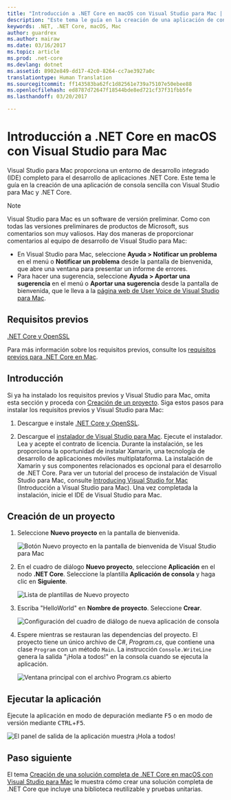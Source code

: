```yaml
---
title: "Introducción a .NET Core en macOS con Visual Studio para Mac | Microsoft Docs"
description: "Este tema le guía en la creación de una aplicación de consola sencilla con Visual Studio para Mac y .NET Core."
keywords: .NET, .NET Core, macOS, Mac
author: guardrex
ms.author: mairaw
ms.date: 03/16/2017
ms.topic: article
ms.prod: .net-core
ms.devlang: dotnet
ms.assetid: 8902e849-dd17-42c0-8264-cc7ae3927a0c
translationtype: Human Translation
ms.sourcegitcommit: ff143583ba62fc1d82561e739a75107e50ebee88
ms.openlocfilehash: ed8787d72647f18544bde8ed721cf37f31fbb5fe
ms.lasthandoff: 03/20/2017

---
```


# <a name="getting-started-with-net-core-on-macos-using-visual-studio-for-mac"></a>Introducción a .NET Core en macOS con Visual Studio para Mac

Visual Studio para Mac proporciona un entorno de desarrollo integrado (IDE) completo para el desarrollo de aplicaciones .NET Core. Este tema le guía en la creación de una aplicación de consola sencilla con Visual Studio para Mac y .NET Core.

> [!NOTE]
> Visual Studio para Mac es un software de versión preliminar. Como con todas las versiones preliminares de productos de Microsoft, sus comentarios son muy valiosos. Hay dos maneras de proporcionar comentarios al equipo de desarrollo de Visual Studio para Mac:
> * En Visual Studio para Mac, seleccione **Ayuda > Notificar un problema** en el menú o **Notificar un problema** desde la pantalla de bienvenida, que abre una ventana para presentar un informe de errores.
> * Para hacer una sugerencia, seleccione **Ayuda > Aportar una sugerencia** en el menú o **Aportar una sugerencia** desde la pantalla de bienvenida, que le lleva a la [página web de User Voice de Visual Studio para Mac](https://visualstudio.uservoice.com/forums/563332-visual-studio-for-mac).

## <a name="prerequisites"></a>Requisitos previos

[.NET Core y OpenSSL](https://www.microsoft.com/net/core#macos)

Para más información sobre los requisitos previos, consulte los [requisitos previos para .NET Core en Mac](../../core/macos-prerequisites.md).

## <a name="getting-started"></a>Introducción

Si ya ha instalado los requisitos previos y Visual Studio para Mac, omita esta sección y proceda con [Creación de un proyecto](#creating-a-project). Siga estos pasos para instalar los requisitos previos y Visual Studio para Mac:

1. Descargue e instale [.NET Core y OpenSSL](https://www.microsoft.com/net/core#macos).

1. Descargue el [instalador de Visual Studio para Mac](https://www.visualstudio.com/vs/visual-studio-mac/). Ejecute el instalador. Lea y acepte el contrato de licencia. Durante la instalación, se les proporciona la oportunidad de instalar Xamarin, una tecnología de desarrollo de aplicaciones móviles multiplataforma. La instalación de Xamarin y sus componentes relacionados es opcional para el desarrollo de .NET Core. Para ver un tutorial del proceso de instalación de Visual Studio para Mac, consulte [Introducing Visual Studio for Mac](https://developer.xamarin.com/guides/cross-platform/visual-studio-mac/) (Introducción a Visual Studio para Mac). Una vez completada la instalación, inicie el IDE de Visual Studio para Mac.

## <a name="creating-a-project"></a>Creación de un proyecto

1. Seleccione **Nuevo proyecto** en la pantalla de bienvenida.

   ![Botón Nuevo proyecto en la pantalla de bienvenida de Visual Studio para Mac](./media/using-on-mac-vs/vsmac1.png)

1. En el cuadro de diálogo **Nuevo proyecto**, seleccione **Aplicación** en el nodo **.NET Core**. Seleccione la plantilla **Aplicación de consola** y haga clic en **Siguiente**.

   ![Lista de plantillas de Nuevo proyecto](./media/using-on-mac-vs/vsmac2.png)

1. Escriba "HelloWorld" en **Nombre de proyecto**. Seleccione **Crear**.

   ![Configuración del cuadro de diálogo de nueva aplicación de consola](./media/using-on-mac-vs/vsmac3.png)

1. Espere mientras se restauran las dependencias del proyecto. El proyecto tiene un único archivo de C#, *Program.cs*, que contiene una clase `Program` con un método `Main`. La instrucción `Console.WriteLine` genera la salida "¡Hola a todos!" en la consola cuando se ejecuta la aplicación.

   ![Ventana principal con el archivo Program.cs abierto](./media/using-on-mac-vs/vsmac4.png)

## <a name="run-the-application"></a>Ejecutar la aplicación

Ejecute la aplicación en modo de depuración mediante <kbd>F5</kbd> o en modo de versión mediante <kbd>CTRL</kbd>+<kbd>F5</kbd>.

![El panel de salida de la aplicación muestra ¡Hola a todos!](./media/using-on-mac-vs/vsmac5.png)

## <a name="next-step"></a>Paso siguiente

El tema [Creación de una solución completa de .NET Core en macOS con Visual Studio para Mac](using-on-mac-vs-full-solution.md) le muestra cómo crear una solución completa de .NET Core que incluye una biblioteca reutilizable y pruebas unitarias.

